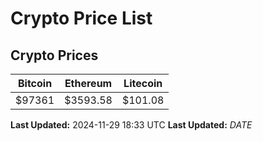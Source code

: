 # Crypto Price List

## Crypto Prices
| Bitcoin | Ethereum | Litecoin |
| ------- | -------- | -------- |
| $97361 | $3593.58 | $101.08 |
**Last Updated:** 2024-11-29 18:33 UTC
**Last Updated:** $DATE$
